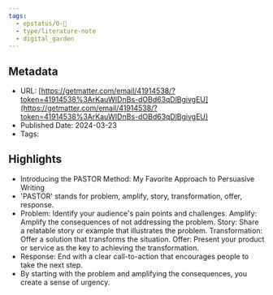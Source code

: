 ```yaml
---
tags:
  - epstatus/0-🌰
  - type/literature-note
  - digital_garden
---
```


## Metadata
* URL: [https://getmatter.com/email/41914538/?token=41914538%3ArKauWIDnBs-dOBd63qDlBgivgEU](https://getmatter.com/email/41914538/?token=41914538%3ArKauWIDnBs-dOBd63qDlBgivgEU)
* Published Date: 2024-03-23
* Tags: 

## Highlights
* Introducing the PASTOR Method: My Favorite Approach to Persuasive Writing
* 'PASTOR' stands for problem, amplify, story, transformation, offer, response.
* Problem: Identify your audience's pain points and challenges. Amplify: Amplify the consequences of not addressing the problem. Story: Share a relatable story or example that illustrates the problem. Transformation: Offer a solution that transforms the situation. Offer: Present your product or service as the key to achieving the transformation.
* Response: End with a clear call-to-action that encourages people to take the next step.
* By starting with the problem and amplifying the consequences, you create a sense of urgency.
